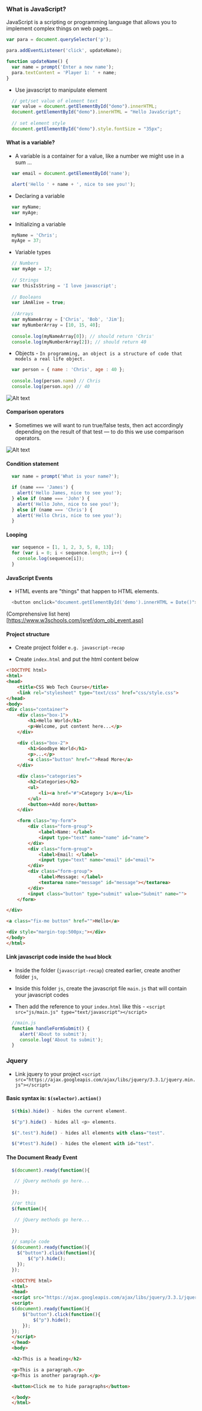 
### What is JavaScript?
JavaScript is a scripting or programming language that allows you to implement complex things on web pages...

```javascript
var para = document.querySelector('p');

para.addEventListener('click', updateName);

function updateName() {
  var name = prompt('Enter a new name');
  para.textContent = 'Player 1: ' + name;
}
```

* Use javascript to manipulate element

```javascript
  // get/set value of element text
  var value = document.getElementById("demo").innerHTML;
  document.getElementById("demo").innerHTML = "Hello JavaScript";
  
  // set element style
  document.getElementById("demo").style.fontSize = "35px";
```

#### What is a variable?

* A variable is a container for a value, like a number we might use in a sum ...

```javascript
  var email = document.getElementById('name');

  alert('Hello ' + name + ', nice to see you!');
```

* Declaring a variable

```javascript
  var myName;
  var myAge;
```

* Initializing a variable

```javascript
  myName = 'Chris';
  myAge = 37;
```

* Variable types

```javascript
  // Numbers
  var myAge = 17;
  
  // Strings
  var thisIsString = 'I love javascript';
  
  // Booleans
  var iAmAlive = true;
  
  //Arrays
  var myNameArray = ['Chris', 'Bob', 'Jim'];
  var myNumberArray = [10, 15, 40];
  
  console.log(myNameArray[0]); // should return 'Chris'
  console.log(myNumberArray[2]); // should return 40
```

* Objects - `In programming, an object is a structure of code that models a real life object.`

```javascript
  var person = { name : 'Chris', age : 40 };
  
  console.log(person.name) // Chris
  console.log(person.age) // 40
```

![Alt text](https://github.com/ICD0007/javascript-recap/blob/master/operators.png "operators")

#### Comparison operators

* Sometimes we will want to run true/false tests, then act accordingly depending on the result of that test — to do this we use comparison operators.

![Alt text](https://github.com/ICD0007/javascript-recap/blob/master/comparison_operators.png "Comparison operators")

#### Condition statement
```javascript
  var name = prompt('What is your name?');

  if (name === 'James') {
    alert('Hello James, nice to see you!');
  } else if (name === 'John') {
    alert('Hello John, nice to see you!');
  } else if (name === 'Chris') {
    alert('Hello Chris, nice to see you!');
  }
```

#### Looping

```javascript
  var sequence = [1, 1, 2, 3, 5, 8, 13];
  for (var i = 0; i < sequence.length; i++) {
    console.log(sequence[i]);
  }
```

#### JavaScript Events

* HTML events are "things" that happen to HTML elements.

```javascript
  <button onclick="document.getElementById('demo').innerHTML = Date()">The time is?</button>
```
(Comprehensive list here)[https://www.w3schools.com/jsref/dom_obj_event.asp]

#### Project structure
* Create project folder `e.g. javascript-recap`

* Create `index.html` and put the html content below
 
```html
<!DOCTYPE html>
<html>
<head>
    <title>CSS Web Tech Course</title>
    <link rel="stylesheet" type="text/css" href="css/style.css">
</head>
<body>
<div class="container">
    <div class="box-1">
        <h1>Hello World</h1>
        <p>Welcome, put content here...</p>
    </div>

    <div class="box-2">
        <h1>Goodbye World</h1>
        <p>...</p>
        <a class="button" href="">Read More</a>
    </div>

    <div class="categories">
        <h2>Categories</h2>
        <ul>
            <li><a href="#">Category 1</a></li>
        </ul>
        <button>+Add more</button>
    </div>

    <form class="my-form">
        <div class="form-group">
            <label>Name: </label>
            <input type="text" name="name" id="name">
        </div>
        <div class="form-group">
            <label>Email: </label>
            <input type="text" name="email" id="email">
        </div>
        <div class="form-group">
            <label>Message: </label>
            <textarea name="message" id="message"></textarea>
        </div>
        <input class="button" type="submit" value="Submit" name="">
    </form>

</div>

<a class="fix-me button" href="">Hello</a>

<div style="margin-top:500px;"></div>
</body>
</html>
```

#### Link javascript code inside the `head` block

* Inside the folder (`javascript-recap`) created earlier, create another folder `js`,

* Inside this folder `js`, create the javascript file `main.js` that will contain your javascript codes

* Then add the reference to your `index.html` like this - `<script src="js/main.js" type="text/javascript"></script>`

```javascript
  //main.js
  function handleFormSubmit() {
     alert('About to submit');
     console.log('About to submit');
  }
```


### Jquery

* Link jquery to your project `<script src="https://ajax.googleapis.com/ajax/libs/jquery/3.3.1/jquery.min.js"></script>`

#### Basic syntax is: `$(selector).action()`

```javascript
  $(this).hide() - hides the current element.

  $("p").hide() - hides all <p> elements.

  $(".test").hide() - hides all elements with class="test".

  $("#test").hide() - hides the element with id="test".
```

#### The Document Ready Event

```javascript
  $(document).ready(function(){

   // jQuery methods go here...

  });
  
  //or this
  $(function(){

   // jQuery methods go here...

  });
  
  // sample code
  $(document).ready(function(){
    $("button").click(function(){
        $("p").hide();
    });
  });
```

```html
  <!DOCTYPE html>
  <html>
  <head>
  <script src="https://ajax.googleapis.com/ajax/libs/jquery/3.3.1/jquery.min.js"></script>
  <script>
  $(document).ready(function(){
      $("button").click(function(){
          $("p").hide();
      });
  });
  </script>
  </head>
  <body>

  <h2>This is a heading</h2>

  <p>This is a paragraph.</p>
  <p>This is another paragraph.</p>

  <button>Click me to hide paragraphs</button>

  </body>
  </html>
```
